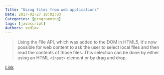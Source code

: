 ```yaml
---
Title: "Using files from web applications"
Date: 2017-02-27 18:02:03
Categories: [programming]
tags: [javascript]
Authors: sedlav
---
```


> Using the File API, which was added to the DOM in HTML5, it's now possible for web content to ask the user to select local files and then read the contents of those files. This selection can be done by either using an HTML `<input>` element or by drag and drop.

[Link](https://developer.mozilla.org/en-US/docs/Using_files_from_web_applications)
